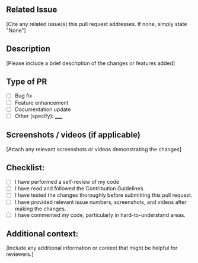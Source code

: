 ## Related Issue

[Cite any related issue(s) this pull request addresses. If none, simply state "None”]

## Description

[Please include a brief description of the changes or features added]

## Type of PR

- [ ] Bug fix
- [ ] Feature enhancement
- [ ] Documentation update
- [ ] Other (specify): ******\_\_\_******

## Screenshots / videos (if applicable)

[Attach any relevant screenshots or videos demonstrating the changes]

## Checklist:

- [ ] I have performed a self-review of my code
- [ ] I have read and followed the Contribution Guidelines.
- [ ] I have tested the changes thoroughly before submitting this pull request.
- [ ] I have provided relevant issue numbers, screenshots, and videos after making the changes.
- [ ] I have commented my code, particularly in hard-to-understand areas.
<!-- [X] - put a cross/X inside [] to check the box -->

## Additional context:

[Include any additional information or context that might be helpful for reviewers.]
